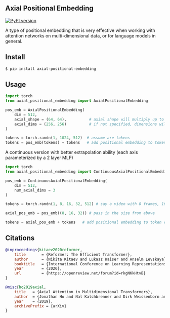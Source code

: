 ## Axial Positional Embedding

[![PyPI version](https://badge.fury.io/py/axial-positional-embedding.svg)](https://badge.fury.io/py/axial-positional-embedding)

A type of positional embedding that is very effective when working with attention networks on multi-dimensional data, or for language models in general.

## Install

```bash
$ pip install axial-positional-embedding
```

## Usage

```python
import torch
from axial_positional_embedding import AxialPositionalEmbedding

pos_emb = AxialPositionalEmbedding(
    dim = 512,
    axial_shape = (64, 64),          # axial shape will multiply up to the maximum sequence length allowed (64 * 64 = 4096)
    axial_dims = (256, 256)          # if not specified, dimensions will default to 'dim' for all axials and summed at the end. if specified, each axial will have the specified dimension and be concatted together. the concatted dimensions needs to sum up to the `dim` (256 + 256 = 512)
)

tokens = torch.randn(1, 1024, 512)  # assume are tokens
tokens = pos_emb(tokens) + tokens   # add positional embedding to token embeddings
```

A continuous version with better extrapolation ability (each axis parameterized by a 2 layer MLP)

```python
import torch
from axial_positional_embedding import ContinuousAxialPositionalEmbedding

pos_emb = ContinuousAxialPositionalEmbedding(
    dim = 512,
    num_axial_dims = 3
)

tokens = torch.randn(1, 8, 16, 32, 512) # say a video with 8 frames, 16 x 32 image dimension

axial_pos_emb = pos_emb((8, 16, 32)) # pass in the size from above

tokens = axial_pos_emb + tokens   # add positional embedding to token embeddings
```

## Citations

```bibtex
@inproceedings{kitaev2020reformer,
    title       = {Reformer: The Efficient Transformer},
    author      = {Nikita Kitaev and Lukasz Kaiser and Anselm Levskaya},
    booktitle   = {International Conference on Learning Representations},
    year        = {2020},
    url         = {https://openreview.net/forum?id=rkgNKkHtvB}
}
```

```bibtex
@misc{ho2019axial,
    title   = {Axial Attention in Multidimensional Transformers},
    author  = {Jonathan Ho and Nal Kalchbrenner and Dirk Weissenborn and Tim Salimans},
    year    = {2019},
    archivePrefix = {arXiv}
}
```
